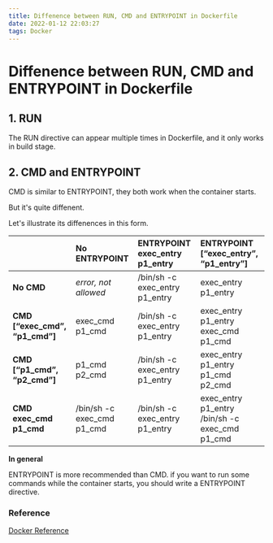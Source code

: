```yaml
---
title: Diffenence between RUN, CMD and ENTRYPOINT in Dockerfile
date: 2022-01-12 22:03:27
tags: Docker
---
```


# Diffenence between RUN, CMD and ENTRYPOINT in Dockerfile

## 1. RUN

The RUN directive can appear multiple times in Dockerfile, and it only works in build stage.

## 2. CMD and ENTRYPOINT

CMD is similar to ENTRYPOINT, they both work when the container starts. 

But it's quite diffenent.

Let's illustrate its diffenences in this form.

|                                | No ENTRYPOINT              | ENTRYPOINT exec_entry p1_entry | ENTRYPOINT [“exec_entry”, “p1_entry”]          |
| :----------------------------- | :------------------------- | :----------------------------- | :--------------------------------------------- |
| **No CMD**                     | *error, not allowed*       | /bin/sh -c exec_entry p1_entry | exec_entry p1_entry                            |
| **CMD [“exec_cmd”, “p1_cmd”]** | exec_cmd p1_cmd            | /bin/sh -c exec_entry p1_entry | exec_entry p1_entry exec_cmd p1_cmd            |
| **CMD [“p1_cmd”, “p2_cmd”]**   | p1_cmd p2_cmd              | /bin/sh -c exec_entry p1_entry | exec_entry p1_entry p1_cmd p2_cmd              |
| **CMD exec_cmd p1_cmd**        | /bin/sh -c exec_cmd p1_cmd | /bin/sh -c exec_entry p1_entry | exec_entry p1_entry /bin/sh -c exec_cmd p1_cmd |

**In general**

ENTRYPOINT is more recommended than CMD. if you want to run some commands while the container starts, you should write a ENTRYPOINT directive.

### Reference

[Docker Reference](https://docs.docker.com/engine/reference/builder/#cmd)

